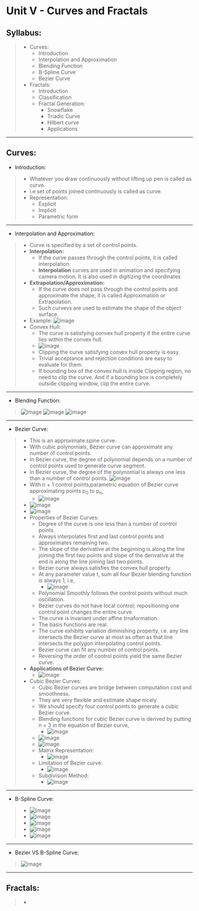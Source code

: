 # Unit V - Curves and Fractals

## Syllabus:
> * Curves:
>   * Introduction
>   * Interpolation and Approximation
>   * Blending Function
>   * B-Spline Curve
>   * Bezier Curve
> * Fractals:
>   * Introduction
>   * Classification
>   * Fractal Generation:
>       * Snowflake
>       * Triadic Curve
>       * Hilbert curve
>       * Applications

---

## Curves:

* Introduction:
> * Whatever you draw continuously without lifting up pen is called as curve.
> * i.e set of points joined continuously is called as curve.
> * Representation:
>   * Explicit
>   * Implicit
>   * Parametric form

---

* Interpolation and Approximation:
> * Curve is specified by a set of control points.
> * **Interpolation:**
>   * If the curve passes through the control points, it is called interpolation.
>   * **Interpolation** curves are used in animation and specifying camera motion. It is also used in digitizing the coordinates
> * **Extrapolation/Approximation:**
>   *  If the curve does not pass through the control points and approximate the shape, it is called Approximation or Extrapolation.
>   * Such curvevs are used to estimate the shape of the object surface.
> * Example:
>  ![image](https://user-images.githubusercontent.com/68887544/115949419-aad41a00-a4f2-11eb-822f-8e6b037117b3.png)
> * Convex Hull:
>   * The curve is satisfying convex hull property if the  entire curve lies within the convex hull.
>   * ![image](https://user-images.githubusercontent.com/68887544/115949464-f2f33c80-a4f2-11eb-947f-ab7002aea989.png)
>   * Clipping the curve satisfying convex hull property is easy.
>   * Trivial acceptance and rejection conditions are easy to evaluate for them.
>   * If bounding box of the convex hull is inside Clipping region, no need to clip the curve. And if a bounding box is completely outside clipping window, clip the entire curve.
---

* Blending Function:
> ![image](https://user-images.githubusercontent.com/68887544/115949590-c855b380-a4f3-11eb-8876-265a00de3d60.png)
> ![image](https://user-images.githubusercontent.com/68887544/115949816-3058c980-a4f5-11eb-8745-8e890c6d9152.png)
> ![image](https://user-images.githubusercontent.com/68887544/115949611-e3c0be80-a4f3-11eb-9372-193f552af0bc.png)

---

* Bezier Curve:
> * This is an approximate spine curve.
> * With cubic polynomials, Bezier curve can approximate any number of control points. 
> * In Bezier curve, the degree of polynomial depends on a number of control points used to generate curve segment.
> * In Bezier curve, the degree of the polynomial is always one less than a number of control points.
> ![image](https://user-images.githubusercontent.com/68887544/115950160-3ea7e500-a4f7-11eb-8b52-fdf365d0b18c.png)
> * With n + 1 control points,parametric equation of Bezier curve approximating points p<sub>0</sub> to p<sub>n</sub>,
>   * ![image](https://user-images.githubusercontent.com/68887544/115950224-a2caa900-a4f7-11eb-86d0-a194104ad58d.png)
> * ![image](https://user-images.githubusercontent.com/68887544/115950236-b6760f80-a4f7-11eb-9aa0-b7768129c962.png)
> * ![image](https://user-images.githubusercontent.com/68887544/115950251-c261d180-a4f7-11eb-9c4a-3931cf319ec4.png)
> * Properties of Bezier Curves:
>   * Degree of the curve is one less than a number of control points
>   * Always interpolates first and last control points and approximates remaining two.
>   * The slope of the derivative at the beginning is along the line joining the first two points and slope of the derivative at the end is along the line joining last two points.
>   * Bezier curve always satisfies the convex hull property.
>   * At any parameter value t, sum all four Bezier blending function is always 1, i.e,
>       *   ![image](https://user-images.githubusercontent.com/68887544/115950468-0e614600-a4f9-11eb-9eb3-ea0cecea9aac.png)
>   * Polynomial Smoothly follows the control points without much oscillation.
>   * Bezier curves do not have local control; repositioning one control point changes the entire curve.
>   * The curve is invariant under affine trnaformation.
>   * The basis functions are real.
>   * The curve exhibits variation diminishing property, i.e. any line intersects the Bezier curve at most as often as that line intersects the polygon interpolating control points.
>   * Bezier curve can fit any number of control points.
>   * Reversing the order of control points yield the same Bezier curve.
> * **Applications of Bezier Curve:**
>   * ![image](https://user-images.githubusercontent.com/68887544/115950588-c68eee80-a4f9-11eb-8ec5-9d0579a8f667.png)
> * Cubic Bezier Curves:
>   * Cubic Bezier curves are bridge between computation cost and smoothness.
>   * They are very flexible and estimate shape nicely.
>   * We should specify four control points to generate a cubic Bezier curve.
>   * Blending functions for cubic Bezier curve is derived by putting n = 3 in the equation of Bezier curve,
>       *  ![image](https://user-images.githubusercontent.com/68887544/115950716-8da34980-a4fa-11eb-8f4a-d9816fbd00c2.png)
>   * ![image](https://user-images.githubusercontent.com/68887544/115950761-ccd19a80-a4fa-11eb-8ebc-de0c53f9c98d.png)
>   * ![image](https://user-images.githubusercontent.com/68887544/115950772-d78c2f80-a4fa-11eb-983b-c5e10fb6fc0d.png)
>   * Matrix Representation:
>     * ![image](https://user-images.githubusercontent.com/68887544/115950811-17ebad80-a4fb-11eb-97a4-58b8fd4a9601.png)
>   * Limitation of Bezier curve:
>     * ![image](https://user-images.githubusercontent.com/68887544/115950897-91839b80-a4fb-11eb-8485-cd2bc2206daa.png)
>   * Subdivision Method:
>     * ![image](https://user-images.githubusercontent.com/68887544/115950939-ba0b9580-a4fb-11eb-8d76-2cd5ec6121eb.png)

---

* B-Spline Curve:
>  * ![image](https://user-images.githubusercontent.com/68887544/115951021-2a1a1b80-a4fc-11eb-86e5-a1e373e95142.png)
>  * ![image](https://user-images.githubusercontent.com/68887544/115951034-37cfa100-a4fc-11eb-9c60-9f2d4eed8425.png)
>  * ![image](https://user-images.githubusercontent.com/68887544/115951045-3ef6af00-a4fc-11eb-94fe-d7613a48b8ae.png)
> * ![image](https://user-images.githubusercontent.com/68887544/115951051-47e78080-a4fc-11eb-98e7-76e6c05dc6f2.png)
> * ![image](https://user-images.githubusercontent.com/68887544/115951053-4c139e00-a4fc-11eb-848e-d889e07e8dc9.png)
> 

---

* Bezier VS B-Spline Curve:
> ![image](https://user-images.githubusercontent.com/68887544/115951531-d9f08880-a4fe-11eb-9f02-03d2e289d2be.png)

---

## Fractals:
> * 



